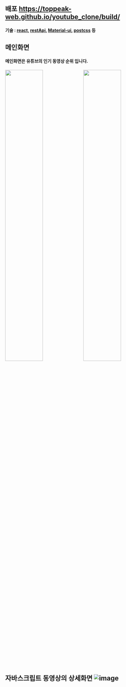 ## 배포 https://toppeak-web.github.io/youtube_clone/build/
#### 기술 : [react](https://reactjs.org/), [restApi](https://ko.wikipedia.org/wiki/REST), [Material-ui](https://material-ui.com/), [postcss](https://postcss.org/) 등
## 메인화면 
#### 메인화면은 유튜브의 인기 동영상 순위 입니다.
<img src=https://user-images.githubusercontent.com/60978437/99555449-b1baa600-2a03-11eb-9e61-24bdfb7f13e9.png width=49% aligh=left>
<img src=https://user-images.githubusercontent.com/60978437/99555732-fa725f00-2a03-11eb-8843-bb22d5be0cdd.png width=49%>

## 자바스크립트 동영상의 상세화면 ![image](https://user-images.githubusercontent.com/60978437/99213868-144c5000-2812-11eb-9d19-561a80fb9685.png)


